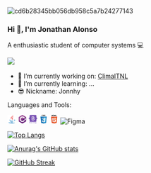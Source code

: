![cd6b28345bb056db958c5a7b24277143](https://user-images.githubusercontent.com/71142996/175819217-aeb9b029-c3df-438a-9e56-5c0b086697c5.gif)
### Hi 👋, I'm Jonathan Alonso
A enthusiastic student of computer systems :computer: 

![](https://komarev.com/ghpvc/?username=JonathanAL003&style=plastic)

- 🔭 I’m currently working on: <a href="https://github.com/ZTStudios/ClimaITNL">ClimaITNL</a>
- 🌱 I’m currently learning: ...
- :sunglasses: Nickname: Jonnhy

Languages and Tools:
<p align="left">
  <img src="https://raw.githubusercontent.com/devicons/devicon/master/icons/java/java-original.svg" alt="Java" width="20" height="20"/>
  <img src="https://raw.githubusercontent.com/devicons/devicon/master/icons/csharp/csharp-original.svg" alt="C#" width="20" height="20"/>
  <img src="https://raw.githubusercontent.com/devicons/devicon/master/icons/bootstrap/bootstrap-plain-wordmark.svg" alt="BootStrap" width="20" height="20"/>
  <img src="https://raw.githubusercontent.com/devicons/devicon/master/icons/css3/css3-original-wordmark.svg" alt="CSS" width="20" height="20"/>
  <img src="https://raw.githubusercontent.com/devicons/devicon/master/icons/html5/html5-original-wordmark.svg" alt="HTML" width="20" height="20"/>
  <img src="https://www.vectorlogo.zone/logos/figma/figma-icon.svg" alt="Figma" width="20" height="20"/>
</p>

[![Top Langs](https://github-readme-stats.vercel.app/api/top-langs/?username=JonathanAL003&layout=compact&theme=tokyonight)](https://github.com/anuraghazra/github-readme-stats)

[![Anurag's GitHub stats](https://github-readme-stats.vercel.app/api?username=JonathanAL003&theme=tokyonight&include_all_commits=yes&show_icons=yes)](https://github.com/anuraghazra/github-readme-stats)
  
[![GitHub Streak](http://github-readme-streak-stats.herokuapp.com?user=JonathanAL003&theme=tokyonight_duo&date_format=j%20M%5B%20Y%5D&border=FFFFFF)](https://git.io/streak-stats)



<!--
**JonathanAL003/JonathanAL003** is a ✨ _special_ ✨ repository because its `README.md` (this file) appears on your GitHub profile.
Here are some ideas to get you started:
- 🔭 I’m currently working on ...
- 🌱 I’m currently learning ...
- 👯 I’m looking to collaborate on ...
- 🤔 I’m looking for help with ...
- 💬 Ask me about ...
- 📫 How to reach me: ...
- ⚡
-->
